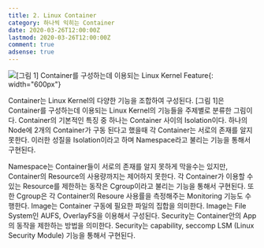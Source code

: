 ```yaml
---
title: 2. Linux Container
category: 하나씩 익히는 Container
date: 2020-03-26T12:00:00Z
lastmod: 2020-03-26T12:00:00Z
comment: true
adsense: true
---
```


![[그림 1] Container를 구성하는데 이용되는 Linux Kernel Feature]({{site.baseurl}}/images/onebyone_container/Linux_Container/Linux_Kernel_Features_for_Container.PNG){: width="600px"}

Container는 Linux Kernel의 다양한 기능을 조합하여 구성된다. [그림 1]은 Container를 구성하는데 이용되는 Linux Kernel의 기능들을 주제별로 분류한 그림이다. Container의 기본적인 특징 중 하나는 Container 사이의 Isolation이다. 하나의 Node에 2개의 Container가 구동 된다고 했을때 각 Container는 서로의 존재를 알지 못한다. 이러한 성질을 Isolation이라고 하며 Namespace라고 불리는 기능을 통해서 구현된다.

Namespace는 Container들이 서로의 존재를 알지 못하게 막을수는 있지만, Container의 Resource의 사용량까지는 제어하지 못한다. 각 Container가 이용할 수 있는 Resource를 제한하는 동작은 Cgroup이라고 불리는 기능을 통해서 구현된다. 또한 Cgroup은 각 Container의 Resoure 사용률을 측정해주는 Monitoring 기능도 수행한다. Image는 Container 구동에 필요한 파일의 집합을 의미한다. Image는 File System인 AUFS, OverlayFS을 이용해서 구성된다. Security는 Container안의 App의 동작을 제한하는 방법을 의미한다. Security는 capability, seccomp LSM (Linux Security Module) 기능을 통해서 구현된다.